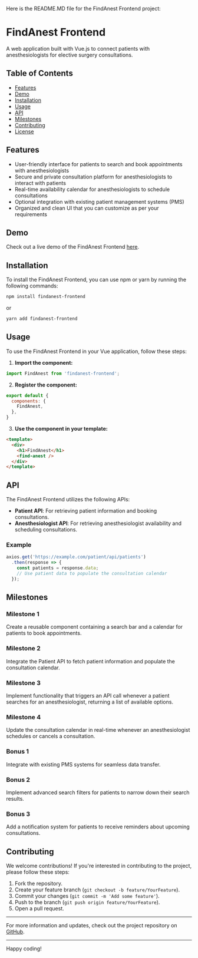 Here is the README.MD file for the FindAnest Frontend project:

# FindAnest Frontend

A web application built with Vue.js to connect patients with anesthesiologists for elective surgery consultations.

## Table of Contents

- [Features](#features)
- [Demo](#demo)
- [Installation](#installation)
- [Usage](#usage)
- [API](#api)
- [Milestones](#milestones)
- [Contributing](#contributing)
- [License](#license)

## Features

- User-friendly interface for patients to search and book appointments with anesthesiologists
- Secure and private consultation platform for anesthesiologists to interact with patients
- Real-time availability calendar for anesthesiologists to schedule consultations
- Optional integration with existing patient management systems (PMS)
- Organized and clean UI that you can customize as per your requirements

## Demo

Check out a live demo of the FindAnest Frontend [here](https://emiliogall.github.io/findanest-frontend).

## Installation

To install the FindAnest Frontend, you can use npm or yarn by running the following commands:

```bash
npm install findanest-frontend
```

or

```bash
yarn add findanest-frontend
```

## Usage

To use the FindAnest Frontend in your Vue application, follow these steps:

1. **Import the component:**

```javascript
import FindAnest from 'findanest-frontend';
```

2. **Register the component:**

```javascript
export default {
  components: {
    FindAnest,
  },
}
```

3. **Use the component in your template:**

```html
<template>
  <div>
    <h1>FindAnest</h1>
    <find-anest />
  </div>
</template>
```

## API

The FindAnest Frontend utilizes the following APIs:

- **Patient API**: For retrieving patient information and booking consultations.
- **Anesthesiologist API**: For retrieving anesthesiologist availability and scheduling consultations.

### Example

```javascript
axios.get('https://example.com/patient/api/patients')
  .then(response => {
    const patients = response.data;
    // Use patient data to populate the consultation calendar
  });
```

## Milestones

### Milestone 1
Create a reusable component containing a search bar and a calendar for patients to book appointments.

### Milestone 2
Integrate the Patient API to fetch patient information and populate the consultation calendar.

### Milestone 3
Implement functionality that triggers an API call whenever a patient searches for an anesthesiologist, returning a list of available options.

### Milestone 4
Update the consultation calendar in real-time whenever an anesthesiologist schedules or cancels a consultation.

### Bonus 1
Integrate with existing PMS systems for seamless data transfer.

### Bonus 2
Implement advanced search filters for patients to narrow down their search results.

### Bonus 3
Add a notification system for patients to receive reminders about upcoming consultations.

## Contributing

We welcome contributions! If you're interested in contributing to the project, please follow these steps:

1. Fork the repository.
2. Create your feature branch (`git checkout -b feature/YourFeature`).
3. Commit your changes (`git commit -m 'Add some feature'`).
4. Push to the branch (`git push origin feature/YourFeature`).
5. Open a pull request.

---

For more information and updates, check out the project repository on [GitHub](https://github.com/EmilioGall/findanest-frontend). 

---

Happy coding!
